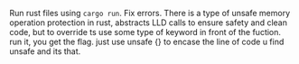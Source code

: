 Run rust files using `cargo run`.
Fix errors.
There is a type of unsafe memory operation protection in rust, abstracts LLD calls to ensure safety and clean code, but to override ts use some type of keyword in front of the fuction.
run it, you get the flag.
just use unsafe {} to encase the line of code u find unsafe and its that.